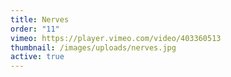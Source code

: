 ```yaml
---
title: Nerves
order: "11"
vimeo: https://player.vimeo.com/video/403360513
thumbnail: /images/uploads/nerves.jpg
active: true
---
```

